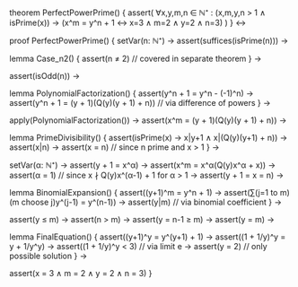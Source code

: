 theorem PerfectPowerPrime() {
  assert(
    ∀x,y,m,n ∈ ℕ⁺ : (x,m,y,n > 1 ∧ isPrime(x)) →
    (x^m = y^n + 1 ↔ x=3 ∧ m=2 ∧ y=2 ∧ n=3)
  )
} ↔

proof PerfectPowerPrime() {
  setVar(n: ℕ⁺) →
  assert(suffices(isPrime(n))) →
  
  lemma Case_n2() {
    assert(n ≠ 2) // covered in separate theorem
  } →

  assert(isOdd(n)) →
  
  lemma PolynomialFactorization() {
    assert(y^n + 1 = y^n - (-1)^n) →
    assert(y^n + 1 = (y + 1)(Q(y)(y + 1) + n)) // via difference of powers
  } →

  apply(PolynomialFactorization()) →
  assert(x^m = (y + 1)(Q(y)(y + 1) + n)) →
  
  lemma PrimeDivisibility() {
    assert(isPrime(x) → x|y+1 ∧ x|(Q(y)(y+1) + n)) →
    assert(x|n) →
    assert(x = n) // since n prime and x > 1
  } →

  setVar(α: ℕ⁺) →
  assert(y + 1 = x^α) →
  assert(x^m = x^α(Q(y)x^α + x)) →
  assert(α = 1) // since x ∤ Q(y)x^(α-1) + 1 for α > 1 →
  assert(y + 1 = x = n) →

  lemma BinomialExpansion() {
    assert((y+1)^m = y^n + 1) →
    assert(∑(j=1 to m)(m choose j)y^(j-1) = y^(n-1)) →
    assert(y|m) // via binomial coefficient
  } →

  assert(y ≤ m) →
  assert(n > m) →
  assert(y = n-1 ≥ m) →
  assert(y = m) →

  lemma FinalEquation() {
    assert((y+1)^y = y^(y+1) + 1) →
    assert((1 + 1/y)^y = y + 1/y^y) →
    assert((1 + 1/y)^y < 3) // via limit e →
    assert(y = 2) // only possible solution
  } →

  assert(x = 3 ∧ m = 2 ∧ y = 2 ∧ n = 3)
}